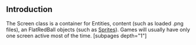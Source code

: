 ## Introduction

The Screen class is a container for Entities, content (such as loaded .png files), an FlatRedBall objects (such as [Sprites](/frb/docs/index.php?title=FlatRedBall.Sprite.md "FlatRedBall.Sprite")). Games will usually have only one screen active most of the time. \[subpages depth="1"\]
